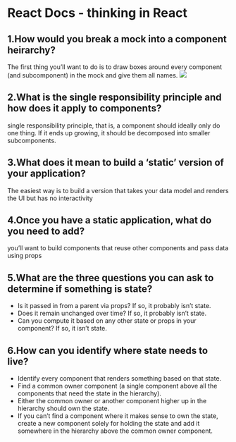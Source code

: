  # React Docs - thinking in React

## 1.How would you break a mock into a component heirarchy?
The first thing you’ll want to do is to draw boxes around every component (and subcomponent) in the mock and give them all names.
![](https://reactjs.org/static/eb8bda25806a89ebdc838813bdfa3601/6b2ea/thinking-in-react-components.png)


## 2.What is the single responsibility principle and how does it apply to components?
single responsibility principle, that is, a component should ideally only do one thing. If it ends up growing, it should be decomposed into smaller subcomponents. 

## 3.What does it mean to build a ‘static’ version of your application?

 The easiest way is to build a version that takes your data model and renders the UI but has no interactivity

## 4.Once you have a static application, what do you need to add?
 you’ll want to build components that reuse other components and pass data using props
## 5.What are the three questions you can ask to determine if something is state?
* Is it passed in from a parent via props? If so, it probably isn’t state.
* Does it remain unchanged over time? If so, it probably isn’t state.
* Can you compute it based on any other state or props in your component? If so, it isn’t state.

## 6.How can you identify where state needs to live?
* Identify every component that renders something based on that state.
* Find a common owner component (a single component above all the components that need the state in the hierarchy).
* Either the common owner or another component higher up in the hierarchy should own the state.
* If you can’t find a component where it makes sense to own the state, create a new component solely for holding the state and add it somewhere in the hierarchy above the common owner component.
